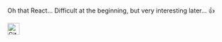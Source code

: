 Oh that React...
Difficult at the beginning, but very interesting later... 👍

<img alt="GitHub commit activity" src="https://img.shields.io/github/commit-activity/y/tamga05/Dashboard_React?style=flat-square" height="27">

